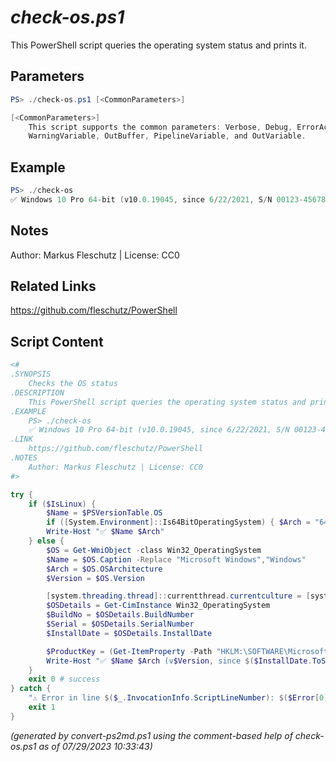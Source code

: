 *check-os.ps1*
================

This PowerShell script queries the operating system status and prints it.

Parameters
----------
```powershell
PS> ./check-os.ps1 [<CommonParameters>]

[<CommonParameters>]
    This script supports the common parameters: Verbose, Debug, ErrorAction, ErrorVariable, WarningAction, 
    WarningVariable, OutBuffer, PipelineVariable, and OutVariable.
```

Example
-------
```powershell
PS> ./check-os
✅ Windows 10 Pro 64-bit (v10.0.19045, since 6/22/2021, S/N 00123-45678-15135-AAOEM, P/K AB123-CD456-EF789-GH000-WFR6P)

```

Notes
-----
Author: Markus Fleschutz | License: CC0

Related Links
-------------
https://github.com/fleschutz/PowerShell

Script Content
--------------
```powershell
<#
.SYNOPSIS
	Checks the OS status
.DESCRIPTION
	This PowerShell script queries the operating system status and prints it.
.EXAMPLE
	PS> ./check-os
	✅ Windows 10 Pro 64-bit (v10.0.19045, since 6/22/2021, S/N 00123-45678-15135-AAOEM, P/K AB123-CD456-EF789-GH000-WFR6P)
.LINK
	https://github.com/fleschutz/PowerShell
.NOTES
	Author: Markus Fleschutz | License: CC0
#>

try {
	if ($IsLinux) {
		$Name = $PSVersionTable.OS
		if ([System.Environment]::Is64BitOperatingSystem) { $Arch = "64-bit" } else { $Arch = "32-bit" }
		Write-Host "✅ $Name $Arch"
	} else {
		$OS = Get-WmiObject -class Win32_OperatingSystem
		$Name = $OS.Caption -Replace "Microsoft Windows","Windows"
		$Arch = $OS.OSArchitecture
		$Version = $OS.Version

		[system.threading.thread]::currentthread.currentculture = [system.globalization.cultureinfo]"en-US"
		$OSDetails = Get-CimInstance Win32_OperatingSystem
		$BuildNo = $OSDetails.BuildNumber
		$Serial = $OSDetails.SerialNumber
		$InstallDate = $OSDetails.InstallDate

		$ProductKey = (Get-ItemProperty -Path "HKLM:\SOFTWARE\Microsoft\Windows NT\CurrentVersion\SoftwareProtectionPlatform" -Name BackupProductKeyDefault).BackupProductKeyDefault
		Write-Host "✅ $Name $Arch (v$Version, since $($InstallDate.ToShortDateString()), S/N $Serial, P/K $ProductKey)"
	} 
	exit 0 # success
} catch {
	"⚠️ Error in line $($_.InvocationInfo.ScriptLineNumber): $($Error[0])"
	exit 1
}
```

*(generated by convert-ps2md.ps1 using the comment-based help of check-os.ps1 as of 07/29/2023 10:33:43)*
